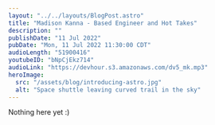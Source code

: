 ```yaml
---
layout: "../../layouts/BlogPost.astro"
title: "Madison Kanna - Based Engineer and Hot Takes"
description: ""
publishDate: "11 Jul 2022"
pubDate: "Mon, 11 Jul 2022 11:30:00 CDT"
audioLength: "51900416"
youtubeID: "bNpCjEkz714"
audioLink: "https://devhour.s3.amazonaws.com/dv5_mk.mp3"
heroImage:
  src: "/assets/blog/introducing-astro.jpg"
  alt: "Space shuttle leaving curved trail in the sky"
---
```


Nothing here yet :)